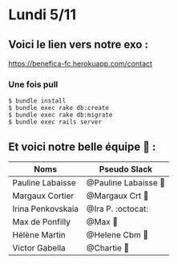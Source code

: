 # Lundi 5/11

## Voici le lien vers notre exo :
https://benefica-fc.herokuapp.com/contact


### Une fois pull
```
$ bundle install
$ bundle exec rake db:create
$ bundle exec rake db:migrate
$ bundle exec rails server
```

## Et voici notre belle équipe :frog: :

Noms | Pseudo Slack
------------ | -------------
Pauline Labaisse | @Pauline Labaisse :baby_chick:
Margaux Cortier | @Margaux Crt :penguin:
Irina Penkovskaia | @Ira P. :octocat:
Max de Ponfilly | @Max :tiger:
Hélène Martin | @Helene Cbm :panda_face:
Victor Gabella | @Chartie :bear:
